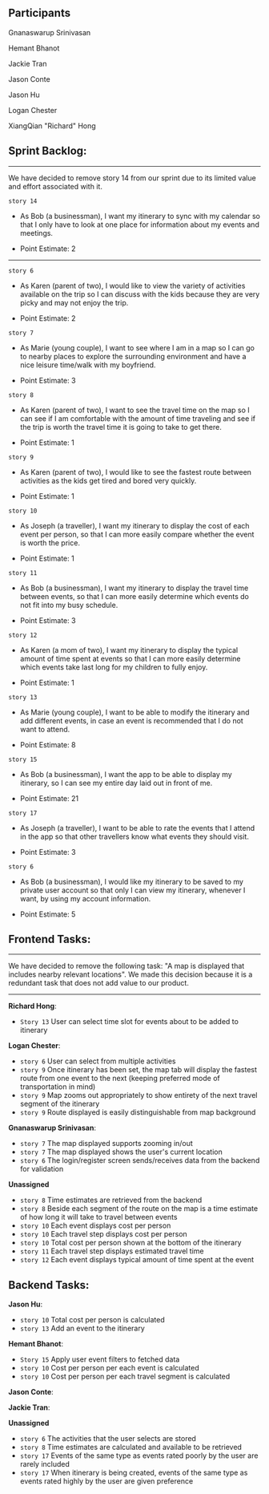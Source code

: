 ## Participants

Gnanaswarup Srinivasan

Hemant Bhanot

Jackie Tran

Jason Conte

Jason Hu

Logan Chester

XiangQian "Richard" Hong

## Sprint Backlog:
---
We have decided to remove story 14 from our sprint due to its limited value and effort associated with it.

`story 14`

- As Bob (a businessman), I want my itinerary to sync with my calendar so that I only have to look at one place for information about my events and meetings.

- Point Estimate: 2
---

`story 6`

- As Karen (parent of two), I would like to view the variety of activities available on the trip so I can discuss with the kids because they are very picky and may not enjoy the trip.

- Point Estimate: 2

`story 7`

- As Marie (young couple), I want to see where I am in a map so I can go to nearby places to explore the surrounding environment and have a nice leisure time/walk with my boyfriend.

- Point Estimate: 3

`story 8`

- As Karen (parent of two), I want to see the travel time on the map so I can see if I am comfortable with the amount of time traveling and see if the trip is worth the travel time it is going to take to get there.

- Point Estimate: 1

`story 9`

- As Karen (parent of two), I would like to see the fastest route between activities as the kids get tired and bored very quickly.

- Point Estimate: 1

`story 10`

- As Joseph (a traveller), I want my itinerary to display the cost of each event per person, so that I can more easily compare whether the event is worth the price.

- Point Estimate: 1

`story 11`

- As Bob (a businessman), I want my itinerary to display the travel time between events, so that I can more easily determine which events do not fit into my busy schedule.

- Point Estimate: 3

`story 12`

- As Karen (a mom of two), I want my itinerary to display the typical amount of time spent at events so that I can more easily determine which events take last long for my children to fully enjoy.

- Point Estimate: 1

`story 13`

- As Marie (young couple), I want to be able to modify the itinerary and add different events, in case an event is recommended that I do not want to attend.

- Point Estimate: 8

`story 15`

- As Bob (a businessman), I want the app to be able to display my itinerary, so I can see my entire day laid out in front of me.

- Point Estimate: 21

`story 17`

- As Joseph (a traveller), I want to be able to rate the events that I attend in the app so that other travellers know what events they should visit.

- Point Estimate: 3

`story 6`

- As Bob (a businessman), I would like my itinerary to be saved to my private user account so that only I can view my itinerary, whenever I want, by using my account information.

- Point Estimate: 5

## Frontend Tasks:
---

We have decided to remove the following task: "A map is displayed that includes nearby relevant locations".
We made this decision because it is a redundant task that does not add value to our product.

---

**Richard Hong**:
- `Story 13` User can select time slot for events about to be added to itinerary

**Logan Chester**:
- `story 6` User can select from multiple activities
- `story 9` Once itinerary has been set, the map tab will display the fastest route from one event to the next (keeping preferred mode of transportation in mind)
- `story 9` Map zooms out appropriately to show entirety of the next travel segment of the itinerary
- `story 9` Route displayed is easily distinguishable from map background

**Gnanaswarup Srinivasan**:
- `story 7` The map displayed supports zooming in/out
- `story 7` The map displayed shows the user's current location
- `story 6` The login/register screen sends/receives data from the backend for validation

**Unassigned**
- `story 8` Time estimates are retrieved from the backend
- `story 8` Beside each segment of the route on the map is a time estimate of how long it will take to travel between events
- `story 10` Each event displays cost per person
- `story 10` Each travel step displays cost per person
- `story 10` Total cost per person shown at the bottom of the itinerary
- `story 11` Each travel step displays estimated travel time
- `story 12` Each event displays typical amount of time spent at the event
  
## Backend Tasks: ##

**Jason Hu**:
- `story 10` Total cost per person is calculated
- `story 13` Add an event to the itinerary

**Hemant Bhanot**: 
- `Story 15` Apply user event filters to fetched data
- `story 10` Cost per person per each event is calculated
- `story 10` Cost per person per each travel segment is calculated

**Jason Conte**: 

**Jackie Tran**: 

**Unassigned**
- `story 6` The activities that the user selects are stored
- `story 8` Time estimates are calculated and available to be retrieved
- `story 17` Events of the same type as events rated poorly by the user are rarely included
- `story 17` When itinerary is being created, events of the same type as events rated highly by the user are given preference
